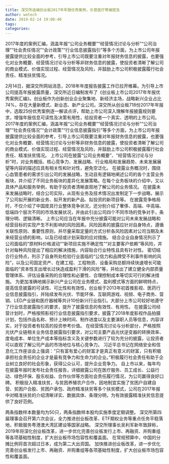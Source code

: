 ```yaml
---
title: 深交所选编创业板2017年年报优秀案例，乐普医疗等被提及
author: wetech
date: 2019-02-14 19:08:40
tags: 
categories: 
---
```

2017年度的案例汇编，涵盖年报“公司业务概要”“经营情况讨论与分析”“公司治理”“社会责任情况”“会计政策”“行业信息披露指引”等多个方面，为上市公司年报披露提供比较全面的参考，引导上市公司既要注重对年报财务信息的披露，也要强化对业务概要、经营情况讨论与分析等非财务信息的披露，使投资者清晰了解公司的商业模式、价值实现过程、经营情况及风险，并鼓励上市公司积极披露履行社会责任、精准扶贫情况。
<!-- more -->
2月14日，据深交所网站消息，2018年年度报告披露工作已拉开帷幕。为引导上市公司提高年报披露质量，深交所近日编制发布了《创业板上市公司2017年年报优秀案例汇编》。创业板作为创新创业企业聚集地、新经济主场，战略新兴企业占比74%，存在大量新模式、新业态、新产业公司。深交所从创业板718份2017年年报中，选取25份优秀案例逐一解读点评，帮助上市公司深入理解年报披露规则要求，增强年报信息可读性及决策有用性，给投资者一个真实、透明的上市公司。
2017年度的案例汇编，涵盖年报“公司业务概要”“经营情况讨论与分析”“公司治理”“社会责任情况”“会计政策”“行业信息披露指引”等多个方面，为上市公司年报披露提供比较全面的参考，引导上市公司既要注重对年报财务信息的披露，也要强化对业务概要、经营情况讨论与分析等非财务信息的披露，使投资者清晰了解公司的商业模式、价值实现过程、经营情况及风险，并鼓励上市公司积极披露履行社会责任、精准扶贫情况。
上市公司在披露“公司业务概要”、“经营情况讨论与分析”时，对业务概括、核心竞争力、发展战略、行业格局和发展趋势、未来发展展望等内容的描述应具有相关性和针对性，避免空泛化。
在披露业务概况时，围绕心血管患者的需求引出公司的发展战略，生动且有逻辑地阐述公司的各个主营业务板块，并介绍了不同业务板块的差异化发展策略。在每个业务板块的介绍中，又以具体产品和服务举例，有助于投资者清晰直观地了解公司的业务情况。
在披露未来发展战略时，结合公司实际，从现有业务及技术情况出发制定下一步战略，展示了公司拟开展的新业务、拟开发的新产品、拟投资的新项目等。
在披露竞争格局时，不仅介绍了中国皮具行业整体竞争状况，还分别介绍了奢侈、高端、中高端、低端四个层次不同的市场发展状况，并由此引出公司四个不同市场的竞争对手，条理分明、逻辑清晰。
上市公司应当在年报中充分披露可能对公司未来发展战略和经营目标的实现产生不利影响的风险因素。风险因素的披露应针对自身特点，遵循关联性原则、重要性原则，并尽量采取定量的方式分析各风险因素对公司当期及未来经营业绩的影响，以及已经或计划采取的应对措施。
结合企业自身情况列示了公司面临的“原材料价格波动”“新项目实施不确定性”“对主要客户依赖”等风险，并针对每种风险提出了相应的解决措施，内容贴合行业特性且具有针对性。
密切结合行业特点，列示了自身所处检验行业面临的“公信力和品牌受不利事件影响的风险”，以及公司固定资产、在建工程、工程物资、设备采购总额持续快速增长可能面临的“资本性支出增长过快造成盈利下滑的风险”等，并给出了建立健全内部质量管理体系、评估设备采购的合理性和必要性、合理控制成本等切实可行的解决措施。
为更加准确地揭示新兴产业公司在业务模式、盈利模式等方面的鲜明特点，提高信息披露的可读性、可比性和有效性，创业板于2013年初首推影视、医药行业信息披露指引，并陆续发布光伏、节能环保、互联网游戏、视频、电子商务、营销、LED产业链和医疗器械等共计10份新兴行业指引。大部分上市公司较好地遵守了行业信息披露指引的要求，提升了披露信息的有效性、有用性。
在披露公司经营计划时，严格按照影视行业信息披露指引要求，披露了2018年度影视作品拍摄计划，包括作品名称、预计上映时间、制作进度以及主要演职人员等信息，内容详实，对于投资者有较高的投资参考价值。
在经营情况讨论与分析部分，严格按照光伏产业链相关业务信息披露指引要求，对公司主要产品光伏逆变器的转换效率、度电成本、单位生产成本等指标含义及关键参数进行了较为充分的披露，让投资者可以直观了解公司产品的市场地位与核心竞争力。
习近平总书记在网络安全和信息化工作座谈会上强调：“只有富有爱心的财富才是真正有意义的财富，只有积极承担社会责任的企业才是最有竞争力和生命力的企业。”积极履行社会责任有助于企业树立良好的社会形象，获得公众认可，提升企业竞争力。
自上市以来，每年均在披露年报时发布社会责任报告，详细披露公司在医疗服务、员工成长、公益行动、绿色环保、股东权益、合作伙伴等方面社会责任履行情况，为公司赢得良好口碑。
积极投入精准扶贫，与贫困养殖农户合作，因地制宜实施了贫困户自建自营、贫困户合股、贫困户承包、政府精准扶贫等多个扶贫模式，公司在2017年报中对精准扶贫的介绍清晰详实、数据具体、条理分明，为有效披露精准扶贫信息提供了良好范例。
 
 
两条指数样本数量均为50只，两条指数样本股均实施季度定期调整。
深交所第四届理事会召开第六次会议，全力推进创业板改革、ETF期权业务等重点任务平稳落地，积极服务粤港澳大湾区建设等国家战略。
深交所理事长吴利军新年致辞称，2019年将深化创业板改革，进一步优化完善创业板发行上市、再融资、并购重组等各项基础性制度，扩大创业板市场包容性和覆盖面。
在常规预算中，中国的分摊比例将首次超过日本，成为第二大出资国。
加快推进创业板改革，进一步优化完善创业板发行上市、再融资、并购重组等各项基础性制度，扩大创业板市场包容性和覆盖面。
